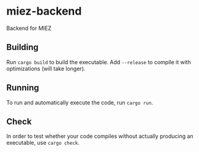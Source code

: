 # miez-backend
Backend for MIEZ

## Building
Run `cargo build` to build the executable. Add `--release` to compile it with optimizations (will take longer).

## Running
To run and automatically execute the code, run `cargo run`.

## Check
In order to test whether your code compiles without actually producing an executable, use `cargo check`.

